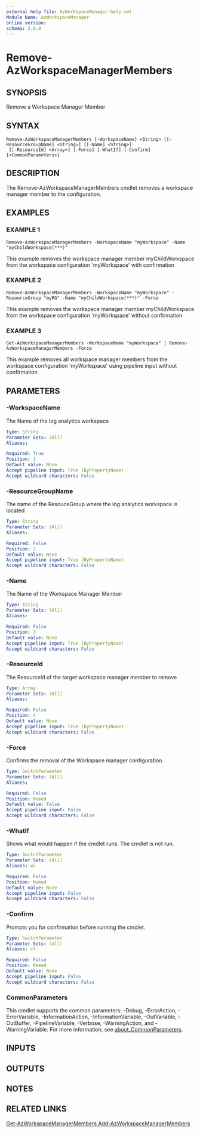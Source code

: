 ```yaml
---
external help file: AzWorkspaceManager-help.xml
Module Name: AzWorkspaceManager
online version:
schema: 2.0.0
---
```


# Remove-AzWorkspaceManagerMembers

## SYNOPSIS
Remove a Workspace Manager Member

## SYNTAX

```
Remove-AzWorkspaceManagerMembers [-WorkspaceName] <String> [[-ResourceGroupName] <String>] [[-Name] <String>]
 [[-ResourceId] <Array>] [-Force] [-WhatIf] [-Confirm] [<CommonParameters>]
```

## DESCRIPTION
The Remove-AzWorkspaceManagerMembers cmdlet removes a workspace manager member to the configuration.

## EXAMPLES

### EXAMPLE 1
```
Remove-AzWorkspaceManagerMembers -WorkspaceName "myWorkspace" -Name "myChildWorkspace(***)"
```

This example removes the workspace manager member myChildWorkspace from the workspace configuration 'myWorkspace' with confirmation

### EXAMPLE 2
```
Remove-AzWorkspaceManagerMembers -WorkspaceName "myWorkspace" -ResourceGroup "myRG" -Name "myChildWorkspace(***)" -Force
```

This example removes the workspace manager member myChildWorkspace from the workspace configuration 'myWorkspace' without confirmation

### EXAMPLE 3
```
Get-AzWorkspaceManagerMembers -WorkspaceName "myWorkspace" | Remove-AzWorkspaceManagerMembers -Force
```

This example removes all workspace manager members from the workspace configuration 'myWorkspace' using pipeline input without confirmation

## PARAMETERS

### -WorkspaceName
The Name of the log analytics workspace

```yaml
Type: String
Parameter Sets: (All)
Aliases:

Required: True
Position: 1
Default value: None
Accept pipeline input: True (ByPropertyName)
Accept wildcard characters: False
```

### -ResourceGroupName
The name of the ResouceGroup where the log analytics workspace is located

```yaml
Type: String
Parameter Sets: (All)
Aliases:

Required: False
Position: 2
Default value: None
Accept pipeline input: True (ByPropertyName)
Accept wildcard characters: False
```

### -Name
The Name of the Workspace Manager Member

```yaml
Type: String
Parameter Sets: (All)
Aliases:

Required: False
Position: 3
Default value: None
Accept pipeline input: True (ByPropertyName)
Accept wildcard characters: False
```

### -ResourceId
The ResourceId of the target workspace manager member to remove

```yaml
Type: Array
Parameter Sets: (All)
Aliases:

Required: False
Position: 4
Default value: None
Accept pipeline input: True (ByPropertyName)
Accept wildcard characters: False
```

### -Force
Confirms the removal of the Workspace manager configuration.

```yaml
Type: SwitchParameter
Parameter Sets: (All)
Aliases:

Required: False
Position: Named
Default value: False
Accept pipeline input: False
Accept wildcard characters: False
```

### -WhatIf
Shows what would happen if the cmdlet runs.
The cmdlet is not run.

```yaml
Type: SwitchParameter
Parameter Sets: (All)
Aliases: wi

Required: False
Position: Named
Default value: None
Accept pipeline input: False
Accept wildcard characters: False
```

### -Confirm
Prompts you for confirmation before running the cmdlet.

```yaml
Type: SwitchParameter
Parameter Sets: (All)
Aliases: cf

Required: False
Position: Named
Default value: None
Accept pipeline input: False
Accept wildcard characters: False
```

### CommonParameters
This cmdlet supports the common parameters: -Debug, -ErrorAction, -ErrorVariable, -InformationAction, -InformationVariable, -OutVariable, -OutBuffer, -PipelineVariable, -Verbose, -WarningAction, and -WarningVariable. For more information, see [about_CommonParameters](http://go.microsoft.com/fwlink/?LinkID=113216).

## INPUTS

## OUTPUTS

## NOTES

## RELATED LINKS

[Get-AzWorkspaceManagerMembers
Add-AzWorkspaceManagerMembers]()


